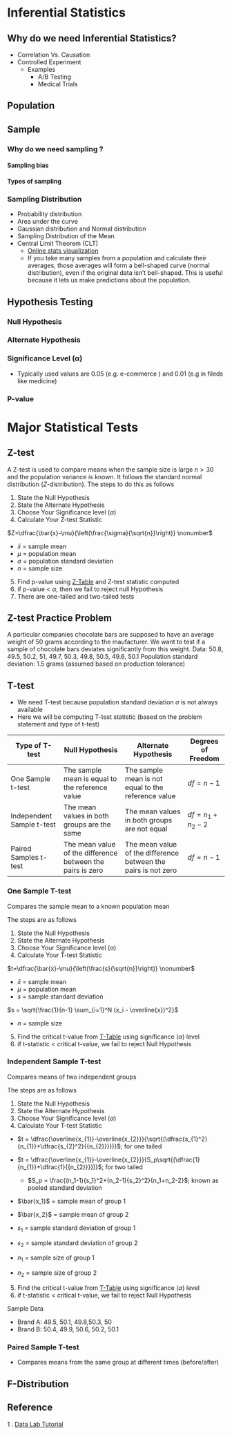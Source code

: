 # Inferential Statistics

## Why do we need Inferential Statistics? 
- Correlation Vs. Causation
- Controlled Experiment
    - Examples 
        - A/B Testing
        - Medical Trials

## Population
## Sample
### Why do we need sampling ?
#### Sampling bias
#### Types of sampling
### Sampling Distribution
- Probability distribution
- Area under the curve
- Gaussian distribution and Normal distribution
- Sampling Distribution of the Mean
- Central Limit Theorem (CLT)
    - [Online stats visualization](https://onlinestatbook.com/stat_sim/sampling_dist/)
    - If you take many samples from a population and calculate their averages, those averages will form a bell-shaped curve (normal distribution), even if the original data isn’t bell-shaped. This is useful because it lets us make predictions about the population.

## Hypothesis Testing
### Null Hypothesis
### Alternate Hypothesis
### Significance Level (α)
- Typically used values are 0.05 (e.g. e-commerce  ) and 0.01 (e.g in fileds like medicine)
### P-value

# Major Statistical Tests
## Z-test
A Z-test is used to compare means when the sample size is large $n>30$ and the population variance is known. It follows the standard normal distribution ($Z$-distribution).
The steps to do this as follows
1. State the Null Hypothesis
2. State the Alternate Hypothesis
3. Choose Your Significance level ($\alpha$)
4. Calculate Your Z-test Statistic

$Z=\dfrac{\bar{x}-\mu}{\left(\frac{\sigma}{\sqrt{n}}\right)} \nonumber$

- $\bar{x}$ = sample mean
- $\mu$ = population mean
- $\sigma$ = population standard deviation
- $n$ = sample size

5. Find p-value using [Z-Table](https://math.arizona.edu/~rsims/ma464/standardnormaltable.pdf) and Z-test statistic computed
6. if p-value < $\alpha$, then we fail to reject null Hypothesis
7. There are one-tailed and two-tailed tests

## Z-test Practice Problem
A particular companies chocolate bars are supposed to have an average weight of 50 grams according to the maufacturer.
We want to test if a sample of chocolate bars deviates significantly from this weight.
Data: 50.8, 49.5, 50.2, 51, 49.7, 50.3, 49.8, 50.5, 49.6, 50.1
Population standard deviation: 1.5 grams (assumed based on production tolerance)

## T-test
- We need T-test because population standard deviation $\sigma$ is not always available
- Here we will be computing T-test statistic (based on the problem statement and type of t-test)


| **Type of T-test**        | **Null Hypothesis**                                        | **Alternate Hypothesis**                                       | **Degrees of Freedom** |
|---------------------------|------------------------------------------------------------|----------------------------------------------------------------|------------------------|
| One Sample t-test         | The sample mean is equal to the reference value            | The sample mean is not equal to the reference value            | $df = n-1$             |
| Independent Sample t-test | The mean values in both groups are the same                | The mean values in both groups are not equal                   | $df = n_1+n_2-2$       |
| Paired Samples t-test     | The mean value of the difference between the pairs is zero | The mean value of the difference between the pairs is not zero | $df = n-1$             |

### One Sample T-test
Compares the sample mean to a known population mean

The steps are as follows

1. State the Null Hypothesis
2. State the Alternate Hypothesis
3. Choose Your Significance level ($\alpha$)
4. Calculate Your T-test Statistic

$t=\dfrac{\bar{x}-\mu}{\left(\frac{s}{\sqrt{n}}\right)} \nonumber$

- $\bar{x}$ = sample mean
- $\mu$ = population mean
- $s$ = sample standard deviation

$s = \sqrt{\frac{1}{n-1} \sum_{i=1}^N (x_i - \overline{x})^2}$
- $n$ = sample size
5. Find the critical t-value from [T-Table](https://www.sjsu.edu/faculty/gerstman/StatPrimer/t-table.pdf) using significance ($\alpha$) level
6. if t-statistic < critical t-value, we fail to reject Null Hypothesis

### Independent Sample T-test

Compares means of two independent groups

The steps are as follows

1. State the Null Hypothesis
2. State the Alternate Hypothesis
3. Choose Your Significance level ($\alpha$)
4. Calculate Your T-test Statistic

- $t = \dfrac{\overline{x_{1}}-\overline{x_{2}}}{\sqrt{(\dfrac{s_{1}^2}{n_{1}}+\dfrac{s_{2}^2}{{n_{2}}}})}$; for one tailed
- $t = \dfrac{\overline{x_{1}}-\overline{x_{2}}}{S_p\sqrt{(\dfrac{1}{n_{1}}+\dfrac{1}{{n_{2}}}})}$; for two tailed
  - $S_p = \frac{(n_1-1){s_1}^2+(n_2-1){s_2}^2}{n_1+n_2-2}$; known as pooled standard deviation

- $\bar{x_1}$ = sample mean of group 1
- $\bar{x_2}$ = sample mean of group 2
- $s_1$ = sample standard deviation of group 1
- $s_2$ = sample standard deviation of group 2
- $n_1$ = sample size of group 1
- $n_2$ = sample size of group 2

5. Find the critical t-value from [T-Table](https://www.sjsu.edu/faculty/gerstman/StatPrimer/t-table.pdf) using significance ($\alpha$) level
6. if t-statistic < critical t-value, we fail to reject Null Hypothesis

Sample Data 
- Brand A: 49.5, 50.1, 49.8,50.3, 50
- Brand B: 50.4, 49.9, 50.6, 50.2, 50.1

### Paired Sample T-test
- Compares means from the same group at different times (before/after)

## F-Distribution

## Reference 
1 . [Data Lab Tutorial](https://datatab.net/tutorial/hypothesis-testing)
